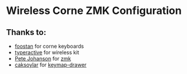 # Wireless Corne ZMK Configuration

## Thanks to:

- [foostan](https://github.com/foostan/crkbd) for corne keyboards
- [typeractive](https://typeractive.xyz/) for wireless kit
- [Pete Johanson](https://hachyderm.io/@petejohanson@fosstodon.org) for [zmk](https://github.com/zmkfirmware/zmk)
- [caksoylar](https://github.com/caksoylar) for [keymap-drawer](https://github.com/caksoylar/keymap-drawer)
